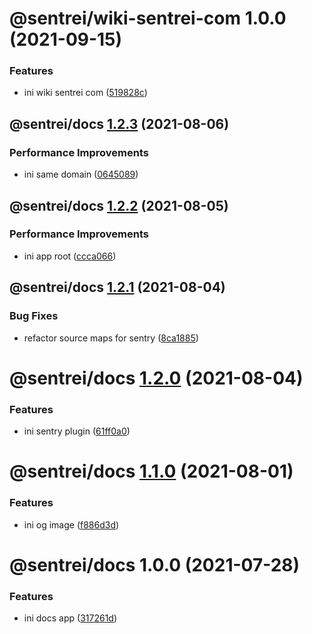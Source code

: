 # @sentrei/wiki-sentrei-com 1.0.0 (2021-09-15)

### Features

- ini wiki sentrei com ([519828c](https://github.com/sentrei/sentrei/commit/519828c2fa11a501df329b8f4d90ee8e27f7fb45))

## @sentrei/docs [1.2.3](https://github.com/sentrei/sentrei/compare/@sentrei/docs@1.2.2...@sentrei/docs@1.2.3) (2021-08-06)

### Performance Improvements

- ini same domain ([0645089](https://github.com/sentrei/sentrei/commit/06450895da760584427f5f4787ad187d16501e22))

## @sentrei/docs [1.2.2](https://github.com/sentrei/sentrei/compare/@sentrei/docs@1.2.1...@sentrei/docs@1.2.2) (2021-08-05)

### Performance Improvements

- ini app root ([ccca066](https://github.com/sentrei/sentrei/commit/ccca066697d18b59fc6798e4cef73f9a74733053))

## @sentrei/docs [1.2.1](https://github.com/sentrei/sentrei/compare/@sentrei/docs@1.2.0...@sentrei/docs@1.2.1) (2021-08-04)

### Bug Fixes

- refactor source maps for sentry ([8ca1885](https://github.com/sentrei/sentrei/commit/8ca188538d6cf32348606bd839961bf16c01e898))

# @sentrei/docs [1.2.0](https://github.com/sentrei/sentrei/compare/@sentrei/docs@1.1.0...@sentrei/docs@1.2.0) (2021-08-04)

### Features

- ini sentry plugin ([61ff0a0](https://github.com/sentrei/sentrei/commit/61ff0a09b11ffb4d84949d0137382cf747f631b8))

# @sentrei/docs [1.1.0](https://github.com/sentrei/sentrei/compare/@sentrei/docs@1.0.0...@sentrei/docs@1.1.0) (2021-08-01)

### Features

- ini og image ([f886d3d](https://github.com/sentrei/sentrei/commit/f886d3d5d020966d49476638f17e7198aa18b114))

# @sentrei/docs 1.0.0 (2021-07-28)

### Features

- ini docs app ([317261d](https://github.com/sentrei/sentrei/commit/317261dc9a93696000c501363f5329f84b6e9d7a))
